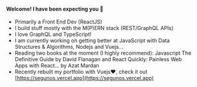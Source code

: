 #### Welcome! I have been expecting you 👋

- Primarily a Front End Dev (ReactJS)
- I build stuff mostly with the M(P)ERN stack (REST/GraphQL APIs)
- I love GraphQL and TypeScript!
- I am currently working on getting better at JavaScript with Data Structures & Algorithms, Nodejs and Vuejs...
- Reading two books at the moment (I highly recommend): Javascript The Definitive Guide by David Flanagan and React Quickly: Painless Web Apps with React... by Azat Mardan 
- Recently rebuilt my portfolio with Vuejs❤️, check it out [https://segunos.vercel.app](https://segunos.vercel.app)

<!--
**Segun98/Segun98** is a ✨ _special_ ✨ repository because its `README.md` (this file) appears on your GitHub profile.

Here are some ideas to get you started:

- 🔭 I’m currently working on ...
- 🌱 I’m currently learning ...
- 👯 I’m looking to collaborate on ...
- 🤔 I’m looking for help with ...
- 💬 Ask me about ...
- 📫 How to reach me: ...
- 😄 Pronouns: ...
- ⚡ Fun fact: ...
-->
